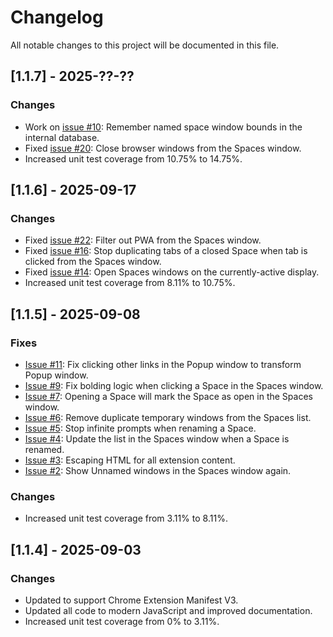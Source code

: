 # Changelog

All notable changes to this project will be documented in this file.

## [1.1.7] - 2025-??-??

### Changes

- Work on [issue #10](https://github.com/codedread/spaces/issues/10): Remember named space window bounds in the internal database.
- Fixed [issue #20](https://github.com/codedread/spaces/issues/20): Close browser windows from the Spaces window.
- Increased unit test coverage from 10.75% to 14.75%.

## [1.1.6] - 2025-09-17

### Changes

- Fixed [issue #22](https://github.com/codedread/spaces/issues/22): Filter out PWA from the Spaces window.
- Fixed [issue #16](https://github.com/codedread/spaces/issues/16): Stop duplicating tabs of a closed Space when tab is clicked from the Spaces window.
- Fixed [issue #14](https://github.com/codedread/spaces/issues/14): Open Spaces windows on the currently-active display.
- Increased unit test coverage from 8.11% to 10.75%.


## [1.1.5] - 2025-09-08

### Fixes

- [Issue #11](https://github.com/codedread/spaces/issues/11): Fix clicking other
  links in the Popup window to transform Popup window.
- [Issue #9](https://github.com/codedread/spaces/issues/9): Fix bolding logic
  when clicking a Space in the Spaces window.
- [Issue #7](https://github.com/codedread/spaces/issues/7): Opening a Space will
  mark the Space as open in the Spaces window.
- [Issue #6](https://github.com/codedread/spaces/issues/5): Remove duplicate
  temporary windows from the Spaces list.
- [Issue #5](https://github.com/codedread/spaces/issues/5): Stop infinite
  prompts when renaming a Space.
- [Issue #4](https://github.com/codedread/spaces/issues/4): Update the list in
  the Spaces window when a Space is renamed.
- [Issue #3](https://github.com/codedread/spaces/issues/3): Escaping HTML for
  all extension content.
- [Issue #2](https://github.com/codedread/spaces/issues/2): Show Unnamed windows
  in the Spaces window again.

### Changes

- Increased unit test coverage from 3.11% to 8.11%.

## [1.1.4] - 2025-09-03

### Changes

- Updated to support Chrome Extension Manifest V3.
- Updated all code to modern JavaScript and improved documentation.
- Increased unit test coverage from 0% to 3.11%.
